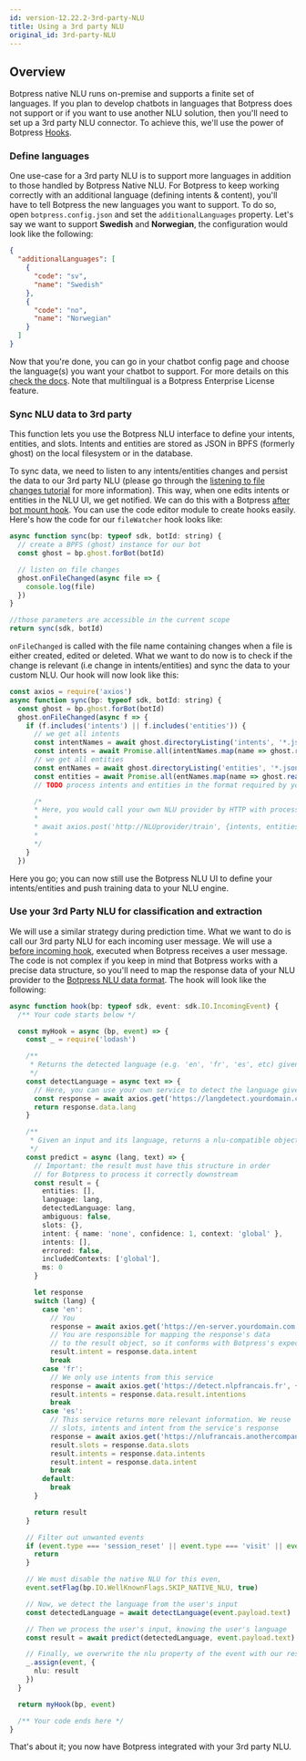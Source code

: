 ```yaml
---
id: version-12.22.2-3rd-party-NLU
title: Using a 3rd party NLU
original_id: 3rd-party-NLU
---
```


## Overview
Botpress native NLU runs on-premise and supports a finite set of languages. If you plan to develop chatbots in languages that Botpress does not support or if you want to use another NLU solution, then you'll need to set up a 3rd party NLU connector. To achieve this, we'll use the power of Botpress [Hooks](../main/code#hooks).

### Define languages
One use-case for a 3rd party NLU is to support more languages in addition to those handled by Botpress Native NLU. For Botpress to keep working correctly with an additional language (defining intents & content), you'll have to tell Botpress the new languages you want to support. To do so, open `botpress.config.json` and set the `additionalLanguages` property. Let's say we want to support **Swedish** and **Norwegian**, the configuration would look like the following:

```json
{
  "additionalLanguages": [
    {
      "code": "sv",
      "name": "Swedish"
    },
    {
      "code": "no",
      "name": "Norwegian"
    }
  ]
}
```

Now that you're done, you can go in your chatbot config page and choose the language(s) you want your chatbot to support. For more details on this [check the docs](../nlu/i18n). Note that multilingual is a Botpress Enterprise License feature.

### Sync NLU data to 3rd party
This function lets you use the Botpress NLU interface to define your intents, entities, and slots. Intents and entities are stored as JSON in BPFS (formerly ghost) on the local filesystem or in the database.

To sync data, we need to listen to any intents/entities changes and persist the data to our 3rd party NLU (please go through the [listening to file changes tutorial](../managing/features#listening-for-file-changes) for more information). This way, when one edits intents or entities in the NLU UI, we get notified. We can do this with a Botpress [after bot mount hook](../main/code#after-bot-mount). You can use the code editor module to create hooks easily. Here's how the code for our `fileWatcher` hook looks like:

```js
async function sync(bp: typeof sdk, botId: string) {
  // create a BPFS (ghost) instance for our bot
  const ghost = bp.ghost.forBot(botId)

  // listen on file changes
  ghost.onFileChanged(async file => {
    console.log(file)
  })
}

//those parameters are accessible in the current scope
return sync(sdk, botId)
```

`onFileChanged` is called with the file name containing changes when a file is either created, edited or deleted. What we want to do now is to check if the change is relevant (i.e change in intents/entities) and sync the data to your custom NLU. Our hook will now look like this:

```js
const axios = require('axios')
async function sync(bp: typeof sdk, botId: string) {
  const ghost = bp.ghost.forBot(botId)
  ghost.onFileChanged(async f => {
    if (f.includes('intents') || f.includes('entities')) {
      // we get all intents
      const intentNames = await ghost.directoryListing('intents', '*.json')
      const intents = await Promise.all(intentNames.map(name => ghost.readFileAsObject('intents', name)))
      // we get all entities
      const entNames = await ghost.directoryListing('entities', '*.json')
      const entities = await Promise.all(entNames.map(name => ghost.readFileAsObject('entities', name)))
      // TODO process intents and entities in the format required by your NLU

      /*
      * Here, you would call your own NLU provider by HTTP with processed data
      *
      * await axios.post('http://NLUprovider/train', {intents, entities})
      *
      */
    }
  })
```

Here you go; you can now still use the Botpress NLU UI to define your intents/entities and push training data to your NLU engine.

### Use your 3rd Party NLU for classification and extraction
We will use a similar strategy during prediction time. What we want to do is call our 3rd party NLU for each incoming user message. We will use a [before incoming hook](../main/code#before-incoming-middleware), executed when Botpress receives a user message. The code is not complex if you keep in mind that Botpress works with a precise data structure, so you'll need to map the response data of your NLU provider to the [Botpress NLU data format](https://botpress.com/reference/interfaces/_botpress_sdk_.io.eventunderstanding.html). The hook will look like the following:

```ts
async function hook(bp: typeof sdk, event: sdk.IO.IncomingEvent) {
  /** Your code starts below */

  const myHook = async (bp, event) => {
    const _ = require('lodash')

    /**
     * Returns the detected language (e.g. 'en', 'fr', 'es', etc) given a string of text
     */
    const detectLanguage = async text => {
      // Here, you can use your own service to detect the language given the user's text
      const response = await axios.get('https://langdetect.yourdomain.com', { input: text })
      return response.data.lang
    }

    /**
     * Given an input and its language, returns a nlu-compatible object
     */
    const predict = async (lang, text) => {
      // Important: the result must have this structure in order
      // for Botpress to process it correctly downstream
      const result = {
        entities: [],
        language: lang,
        detectedLanguage: lang,
        ambiguous: false,
        slots: {},
        intent: { name: 'none', confidence: 1, context: 'global' },
        intents: [],
        errored: false,
        includedContexts: ['global'],
        ms: 0
      }

      let response
      switch (lang) {
        case 'en':
          // You
          response = await axios.get('https://en-server.yourdomain.com', { input: text })
          // You are responsible for mapping the response's data
          // to the result object, so it conforms with Botpress's expected format
          result.intent = response.data.intent
          break
        case 'fr':
          // We only use intents from this service
          response = await axios.get('https://detect.nlpfrancais.fr', { input: text })
          result.intents = response.data.result.intentions
          break
        case 'es':
          // This service returns more relevant information. We reuse
          // slots, intents and intent from the service's response
          response = await axios.get('https://nlufrancais.anothercompany.com', { input: text })
          result.slots = response.data.slots
          result.intents = response.data.intents
          result.intent = response.data.intent
          break
        default:
          break
      }

      return result
    }

    // Filter out unwanted events
    if (event.type === 'session_reset' || event.type === 'visit' || event.type === 'bp_dialog_timeout') {
      return
    }

    // We must disable the native NLU for this even,
    event.setFlag(bp.IO.WellKnownFlags.SKIP_NATIVE_NLU, true)

    // Now, we detect the language from the user's input
    const detectedLanguage = await detectLanguage(event.payload.text)

    // Then we process the user's input, knowing the user's language
    const result = await predict(detectedLanguage, event.payload.text)

    // Finally, we overwrite the nlu property of the event with our results
    _.assign(event, {
      nlu: result
    })
  }

  return myHook(bp, event)

  /** Your code ends here */
}
```

That's about it; you now have Botpress integrated with your 3rd party NLU.
